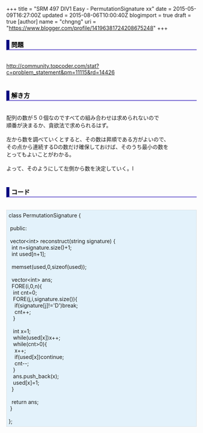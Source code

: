 +++
title = "SRM 497 DIV1 Easy - PermutationSignature xx"
date = 2015-05-09T16:27:00Z
updated = 2015-08-06T10:00:40Z
blogimport = true
draft = true
[author]
	name = "chngng"
	uri = "https://www.blogger.com/profile/14196381724208675248"
+++

<div dir="ltr" style="text-align: left;" trbidi="on"><h3 style="border-bottom: 2px solid slateblue; border-left: 8px solid navy; color: black; padding: 0px 0px 1px 5px;">問題 </h3><br /><a href="http://community.topcoder.com/stat?c=problem_statement&amp;pm=11115&amp;rd=14426" target="_blank">http://community.topcoder.com/stat?c=problem_statement&amp;pm=11115&amp;rd=14426</a><br /><br /><h3 style="border-bottom: 2px solid slateblue; border-left: 8px solid navy; color: black; padding: 0px 0px 1px 5px;">解き方 </h3><br />配列の数が５０個なのですべての組み合わせは求められないので<br />順番が決まるか、貪欲法で求められるはず。<br /><br />左から数を調べていくとすると、その数は昇順である方がよいので、<br />その点から連続するDの数だけ確保しておけば、そのうち最小の数を<br />とってもよいことがわかる。<br /><br />よって、そのようにして左側から数を決定していく。l<br /><br /><h3 style="border-bottom: 2px solid slateblue; border-left: 8px solid navy; color: black; padding: 0px 0px 1px 5px;">コード </h3><br /><div style="background-color: #e3f2fb; border: 1px dotted #CCCCCC; padding: 5px;">class PermutationSignature {<br /><br /><span class="Apple-tab-span" style="white-space: pre;"> </span>public:<br /><br /><span class="Apple-tab-span" style="white-space: pre;"> </span>vector&lt;int&gt; reconstruct(string signature) {<br /><span class="Apple-tab-span" style="white-space: pre;">  </span>int n=signature.size()+1;<br /><span class="Apple-tab-span" style="white-space: pre;">  </span>int used[n+1];<br /><br /><span class="Apple-tab-span" style="white-space: pre;">  </span>memset(used,0,sizeof(used));<br /><br /><span class="Apple-tab-span" style="white-space: pre;">  </span>vector&lt;int&gt; ans;<br /><span class="Apple-tab-span" style="white-space: pre;">  </span>FORE(i,0,n){<br /><span class="Apple-tab-span" style="white-space: pre;">   </span>int cnt=0;<br /><span class="Apple-tab-span" style="white-space: pre;">   </span>FORE(j,i,signature.size()){<br /><span class="Apple-tab-span" style="white-space: pre;">    </span>if(signature[j]!='D')break;<br /><span class="Apple-tab-span" style="white-space: pre;">    </span>cnt++;<br /><span class="Apple-tab-span" style="white-space: pre;">   </span>}<br /><br /><span class="Apple-tab-span" style="white-space: pre;">   </span>int x=1;<br /><span class="Apple-tab-span" style="white-space: pre;">   </span>while(used[x])x++;<br /><span class="Apple-tab-span" style="white-space: pre;">   </span>while(cnt&gt;0){<br /><span class="Apple-tab-span" style="white-space: pre;">    </span>x++;<br /><span class="Apple-tab-span" style="white-space: pre;">    </span>if(used[x])continue;<br /><span class="Apple-tab-span" style="white-space: pre;">    </span>cnt--;<br /><span class="Apple-tab-span" style="white-space: pre;">   </span>}<br /><span class="Apple-tab-span" style="white-space: pre;">   </span>ans.push_back(x);<br /><span class="Apple-tab-span" style="white-space: pre;">   </span>used[x]=1;<br /><span class="Apple-tab-span" style="white-space: pre;">  </span>}<br /><br /><span class="Apple-tab-span" style="white-space: pre;">  </span>return ans;<br /><span class="Apple-tab-span" style="white-space: pre;"> </span>}<br /><br />};</div></div>
